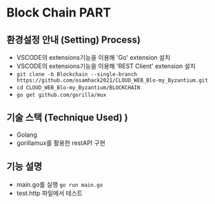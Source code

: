 # Block Chain PART

## 환경설정 안내 (Setting) Process)
 - VSCODE의 extensions기능을 이용해 'Go' extension 설치
 - VSCODE의 extensions기능을 이용해 'REST Client' extension 설치
 - ```git clone -b Blockchain --single-branch https://github.com/osamhack2021/CLOUD_WEB_Blo-my_Byzantium.git```
 - ```cd CLOUD_WEB_Blo-my_Byzantium/BLOCKCHAIN```
 - ```go get github.com/gorilla/mux```

## 기술 스택 (Technique Used) )
 - Golang
 - gorillamux를 활용한 restAPI 구현

 ## 기능 설명
 - main.go를 실행
    ```go run main.go```
 - test.http 파일에서 테스트